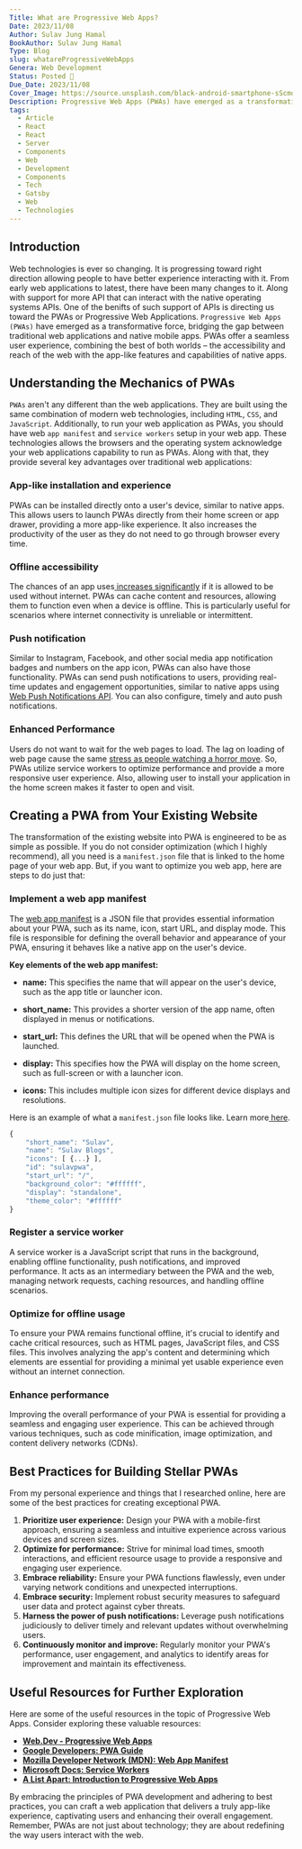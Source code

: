 ```yaml
---
Title: What are Progressive Web Apps?
Date: 2023/11/08
Author: Sulav Jung Hamal
BookAuthor: Sulav Jung Hamal
Type: Blog
slug: whatareProgressiveWebApps
Genera: Web Development
Status: Posted 🔗
Due_Date: 2023/11/08
Cover_Image: https://source.unsplash.com/black-android-smartphone-sScmok4Iq1o
Description: Progressive Web Apps (PWAs) have emerged as a transformative force, bridging the gap between traditional web applications and native mobile apps. PWAs offer a seamless user experience, combining the best of both worlds
tags:
  - Article
  - React
  - React
  - Server
  - Components
  - Web
  - Development
  - Components
  - Tech
  - Gatsby
  - Web
  - Technologies
---
```


## Introduction
Web technologies is ever so changing. It is progressing toward right direction allowing people to have better experience interacting with it. From early web applications to latest, there have been many changes to it. Along with support for more API that can interact with the native operating systems APIs. One of the benifts of such support of APIs is directing us toward the PWAs or Progressive Web Applications. `Progressive Web Apps (PWAs)` have emerged as a transformative force, bridging the gap between traditional web applications and native mobile apps. PWAs offer a seamless user experience, combining the best of both worlds – the accessibility and reach of the web with the app-like features and capabilities of native apps.

## Understanding the Mechanics of PWAs
`PWAs` aren't any different than the web applications. They are built using the same combination of modern web technologies, including `HTML`, `CSS`, and `JavaScript`. Additionally, to run your web application as PWAs, you should have web `app manifest` and `service workers` setup in your web app. These technologies allows the browsers and the operating system acknowledge your web applications capability to run as PWAs. Along with that, they provide several key advantages over traditional web applications: 

### App-like installation and experience
PWAs can be installed directly onto a user's device, similar to native apps. This allows users to launch PWAs directly from their home screen or app drawer, providing a more app-like experience. It also increases the productivity of the user as they do not need to go through browser every time. 

### Offline accessibility
The chances of an app uses[ increases significantly](https://blog.google/products/chrome/chrome-dino/) if it is allowed to be used without internet. PWAs can cache content and resources, allowing them to function even when a device is offline. This is particularly useful for scenarios where internet connectivity is unreliable or intermittent.

### Push notification
Similar to Instagram, Facebook, and other social media app notification badges and numbers on the app icon, PWAs can also have those functionality. PWAs can send push notifications to users, providing real-time updates and engagement opportunities, similar to native apps using [Web Push Notifications API](https://developer.mozilla.org/en-US/docs/Web/API/Push_API/Best_Practices). You can also configure, timely and auto push notifications. 

### Enhanced Performance
Users do not want to wait for the web pages to load. The lag on loading of web page cause the same [stress as people watching a horror move](https://blog.hubspot.com/marketing/mobile-website-load-faster). So, PWAs utilize service workers to optimize performance and provide a more responsive user experience. Also, allowing user to install your application in the home screen makes it faster to open and visit. 

## Creating a PWA from Your Existing Website
The transformation of the existing website into PWA is engineered to be as simple as possible. If you do not consider optimization (which I highly recommend), all you need is a `manifest.json` file that is linked to the home page of your web app. But, if you want to optimize you web app, here are steps to do just that: 

### Implement a web app manifest
The [web app manifest](https://web.dev/articles/add-manifest) is a JSON file that provides essential information about your PWA, such as its name, icon, start URL, and display mode. This file is responsible for defining the overall behavior and appearance of your PWA, ensuring it behaves like a native app on the user's device.

**Key elements of the web app manifest:**

- **name:** This specifies the name that will appear on the user's device, such as the app title or launcher icon.
- **short_name:** This provides a shorter version of the app name, often displayed in menus or notifications.
    
- **start_url:** This defines the URL that will be opened when the PWA is launched.
    
- **display:** This specifies how the PWA will display on the home screen, such as full-screen or with a launcher icon.
    
- **icons:** This includes multiple icon sizes for different device displays and resolutions.

Here is an example of what a `manifest.json` file looks like. Learn more[ here](https://developer.mozilla.org/en-US/docs/Mozilla/Add-ons/WebExtensions/manifest.json). 
```js
{
	"short_name": "Sulav",
	"name": "Sulav Blogs",
	"icons": [ {...} ],
	"id": "sulavpwa",
	"start_url": "/",
	"background_color": "#ffffff",
	"display": "standalone",
	"theme_color": "#ffffff"
}
```

### Register a service worker
A service worker is a JavaScript script that runs in the background, enabling offline functionality, push notifications, and improved performance. It acts as an intermediary between the PWA and the web, managing network requests, caching resources, and handling offline scenarios.

### Optimize for offline usage
To ensure your PWA remains functional offline, it's crucial to identify and cache critical resources, such as HTML pages, JavaScript files, and CSS files. This involves analyzing the app's content and determining which elements are essential for providing a minimal yet usable experience even without an internet connection.

### Enhance performance
Improving the overall performance of your PWA is essential for providing a seamless and engaging user experience. This can be achieved through various techniques, such as code minification, image optimization, and content delivery networks (CDNs).


## Best Practices for Building Stellar PWAs
From my personal experience and things that I researched online, here are some of the best practices for creating exceptional PWA. 

1. **Prioritize user experience:** Design your PWA with a mobile-first approach, ensuring a seamless and intuitive experience across various devices and screen sizes.
2. **Optimize for performance:** Strive for minimal load times, smooth interactions, and efficient resource usage to provide a responsive and engaging user experience.
3. **Embrace reliability:** Ensure your PWA functions flawlessly, even under varying network conditions and unexpected interruptions.
4. **Embrace security:** Implement robust security measures to safeguard user data and protect against cyber threats.
5. **Harness the power of push notifications:** Leverage push notifications judiciously to deliver timely and relevant updates without overwhelming users.
6. **Continuously monitor and improve:** Regularly monitor your PWA's performance, user engagement, and analytics to identify areas for improvement and maintain its effectiveness.

## Useful Resources for Further Exploration

Here are some of the useful resources in the topic of Progressive Web Apps. Consider exploring these valuable resources:
- [**Web.Dev - Progressive Web Apps** ](https://web.dev/articles/what-are-pwas) 
- [**Google Developers: PWA Guide**](https://developer.chrome.com/blog/getting-started-pwa/)
- [**Mozilla Developer Network (MDN): Web App Manifest** ](https://developer.mozilla.org/en-US/docs/Web/Manifest)
- [**Microsoft Docs: Service Workers** ](https://learn.microsoft.com/en-us/dotnet/core/extensions/workers)
- [**A List Apart: Introduction to Progressive Web Apps** ](https://alistapart.com/article/writing-for-the-web/)

By embracing the principles of PWA development and adhering to best practices, you can craft a web application that delivers a truly app-like experience, captivating users and enhancing their overall engagement. Remember, PWAs are not just about technology; they are about redefining the way users interact with the web.